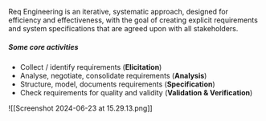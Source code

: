 Req Engineering is an iterative, systematic approach, designed for efficiency and effectiveness, with the goal of creating explicit requirements and system specifications that are agreed upon with all stakeholders.

##### Some core activities
- Collect / identify requirements (**Elicitation**)
- Analyse, negotiate, consolidate requirements (**Analysis**)
- Structure, model, documents requirements (**Specification**)
- Check requirements for quality and validity (**Validation & Verification**)
	
![[Screenshot 2024-06-23 at 15.29.13.png]]

